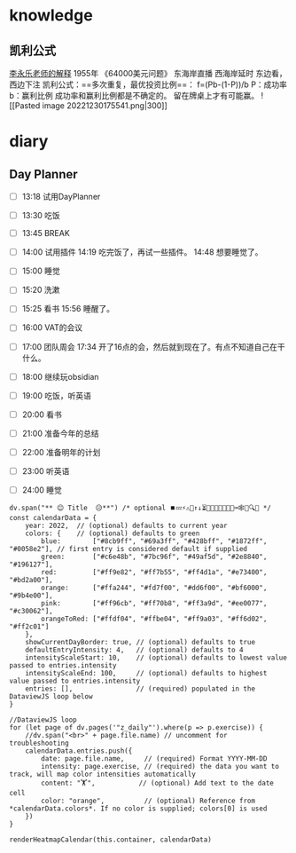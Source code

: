 # knowledge
## 凯利公式
[李永乐老师的解释](https://www.youtube.com/watch?v=v2JGTi5lhY4)
1955年 《64000美元问题》
东海岸直播
西海岸延时
东边看，西边下注
凯利公式：==多次重复，最优投资比例==： f=(Pb-(1-P))/b
P：成功率
b：赢利比例
成功率和赢利比例都是不确定的。
留在牌桌上才有可能赢。
![[Pasted image 20221230175541.png|300]]

# diary



## Day Planner
- [ ] 13:18 试用DayPlanner
- [ ] 13:30 吃饭
- [ ] 13:45 BREAK
- [ ] 14:00 试用插件
14:19 吃完饭了，再试一些插件。
14:48 想要睡觉了。
- [ ] 15:00 睡觉
- [ ] 15:20 洗漱
- [ ] 15:25 看书
15:56 睡醒了。
- [ ] 16:00 VAT的会议
- [ ] 17:00 团队周会
17:34 开了16点的会，然后就到现在了。有点不知道自己在干什么。
- [ ] 18:00 继续玩obsidian
- [ ] 19:00 吃饭，听英语
- [ ] 20:00 看书
- [ ] 21:00 准备今年的总结
- [ ] 22:00 准备明年的计划
- [ ] 23:00 听英语
- [ ] 24:00 睡觉



```dataviewjs
dv.span("** 😊 Title  😥**") /* optional ⏹️💤⚡⚠🧩↑↓⏳📔💾📁📝🔄📝🔀⌨️🕸️📅🔍✨ */
const calendarData = {
    year: 2022,  // (optional) defaults to current year
    colors: {    // (optional) defaults to green
        blue:        ["#8cb9ff", "#69a3ff", "#428bff", "#1872ff", "#0058e2"], // first entry is considered default if supplied
        green:       ["#c6e48b", "#7bc96f", "#49af5d", "#2e8840", "#196127"],
        red:         ["#ff9e82", "#ff7b55", "#ff4d1a", "#e73400", "#bd2a00"],
        orange:      ["#ffa244", "#fd7f00", "#dd6f00", "#bf6000", "#9b4e00"],
        pink:        ["#ff96cb", "#ff70b8", "#ff3a9d", "#ee0077", "#c30062"],
        orangeToRed: ["#ffdf04", "#ffbe04", "#ff9a03", "#ff6d02", "#ff2c01"]
    },
    showCurrentDayBorder: true, // (optional) defaults to true
    defaultEntryIntensity: 4,   // (optional) defaults to 4
    intensityScaleStart: 10,    // (optional) defaults to lowest value passed to entries.intensity
    intensityScaleEnd: 100,     // (optional) defaults to highest value passed to entries.intensity
    entries: [],                // (required) populated in the DataviewJS loop below
}

//DataviewJS loop
for (let page of dv.pages('"z_daily"').where(p => p.exercise)) {
    //dv.span("<br>" + page.file.name) // uncomment for troubleshooting
    calendarData.entries.push({
        date: page.file.name,     // (required) Format YYYY-MM-DD
        intensity: page.exercise, // (required) the data you want to track, will map color intensities automatically
        content: "🏋️",           // (optional) Add text to the date cell
        color: "orange",          // (optional) Reference from *calendarData.colors*. If no color is supplied; colors[0] is used
    })
}

renderHeatmapCalendar(this.container, calendarData)
```





